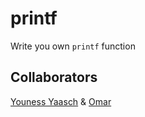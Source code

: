 # printf
Write you own `printf` function


## Collaborators
[Youness Yaasch](https://www.github.com/natsopp) & [Omar](https://github.com/davidson961)
